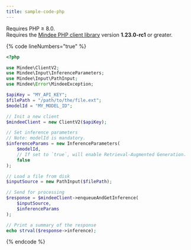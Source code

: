 ```yaml
---
title: sample-code-php
---
```


Requires PHP ≥ 8.0.\
Requires the [Mindee PHP client library](https://packagist.org/packages/mindee/mindee) version **1.23.0-rc1** or greater.

{% code lineNumbers="true" %}
```php
<?php

use Mindee\ClientV2;
use Mindee\Input\InferenceParameters;
use Mindee\Input\PathInput;
use Mindee\Error\MindeeException;

$apiKey = "MY_API_KEY";
$filePath = "/path/to/the/file.ext";
$modelId = "MY_MODEL_ID";

// Init a new client
$mindeeClient = new ClientV2($apiKey);

// Set inference parameters
// Note: modelId is mandatory.
$inferenceParams = new InferenceParameters(
    $modelId,
    // If set to `true`, will enable Retrieval-Augmented Generation.
    false
);

// Load a file from disk
$inputSource = new PathInput($filePath);

// Send for processing
$response = $mindeeClient->enqueueAndGetInference(
    $inputSource,
    $inferenceParams
);

// Print a summary of the response
echo strval($response->inference);
```
{% endcode %}
